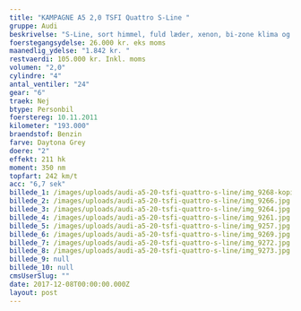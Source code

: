 ```yaml
---
title: "KAMPAGNE A5 2,0 TSFI Quattro S-Line "
gruppe: Audi
beskrivelse: "S-Line, sort himmel, fuld læder, xenon, bi-zone klima og meget mere. \n\nKontakt for mere info og bestil en prøvetur. - Fri km. - Klar til levering. - Mulighed for mekaniskgaranti. ✔ Ingen km-begrænsning: Kør så meget du vil i hele perioden. ✔ Garantiforsikring tilbydes: Ingen uventede værksteds regninger. ✔ Mulighed for billig forsikring ✔ Vaskekort til Cirkel K: Vask bilen i hele landet hos Cirkel K. ✔ Skal vi hjælpe dig med at finde drømmebilen, tilbyder vi Danmarks bedste leasingpakker."
foerstegangsydelse: 26.000 kr. eks moms
maanedlig_ydelse: "1.842 kr. "
restvaerdi: 105.000 kr. Inkl. moms
volumen: "2,0"
cylindre: "4"
antal_ventiler: "24"
gear: "6"
traek: Nej
btype: Personbil
foerstereg: 10.11.2011
kilometer: "193.000"
braendstof: Benzin
farve: Daytona Grey
doere: "2"
effekt: 211 hk
moment: 350 nm
topfart: 242 km/t
acc: "6,7 sek"
billede_1: /images/uploads/audi-a5-20-tsfi-quattro-s-line/img_9268-kopi.jpg
billede_2: /images/uploads/audi-a5-20-tsfi-quattro-s-line/img_9266.jpg
billede_3: /images/uploads/audi-a5-20-tsfi-quattro-s-line/img_9264.jpg
billede_4: /images/uploads/audi-a5-20-tsfi-quattro-s-line/img_9261.jpg
billede_5: /images/uploads/audi-a5-20-tsfi-quattro-s-line/img_9257.jpg
billede_6: /images/uploads/audi-a5-20-tsfi-quattro-s-line/img_9269.jpg
billede_7: /images/uploads/audi-a5-20-tsfi-quattro-s-line/img_9272.jpg
billede_8: /images/uploads/audi-a5-20-tsfi-quattro-s-line/img_9273.jpg
billede_9: null
billede_10: null
cmsUserSlug: ""
date: 2017-12-08T00:00:00.000Z
layout: post
---
```


